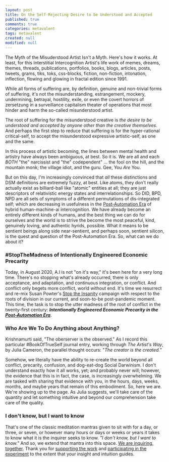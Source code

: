 ```yaml
---
layout: post
title: On the Self-Rejecting Desire to be Understood and Accepted
published: true
comments: true
categories: metavalent
tags: metavalent
created: null
modified: null
---
```


The Myth of the Misuderstood Artist Isn't a Myth. Here's how it works. At least, for this Interstitial Intercognition Artist's life work of memes, dreams, themes, threads, publications, portfolios, books, blogs, articles, posts, tweets, grams, tiks, toks, css-blocks, fiction, non-fiction, intonation, inflection, flowing and glowing in fractal edition since 1991.

While all forms of suffering are, by definition, genuine and non-trivial forms of suffering, it's not the misunderstanding, estrangement, mockery, undermining, betrayal, hostility, exile, or even the covert horrors of zersetzung in a surveillance capitalism theater of operations that most hinder and harm the so-called misunderstood artist.

The root of suffering for the misunderstood creative is *the desire to be understood and accepted by anyone other than the creative themselves*. And perhaps the first step to reduce that suffering is for the hyper-rational critical-self, to accept the misunderstood expressive artistic-self, as one and the same.

In this process of artistic becoming, the lines between mental health and artistry have always been ambiguous, at best. So it is. We are all and each _*BOTH*_ "the" narcissist and "the" codependent" ... the fool on the hill, and the mountain monk; the village idiot, and the guru. Gee, You *Are* You.

But on this day, I'm increasingly convinced that *all* these distinctions and DSM definitions are extremely fuzzy, at best. Like atoms, they don't really actually exist as billiard-ball like "atomic" entities at all; they are just descriptors of relativistic energy states and interrelationships. So DID, BPD, NPD are all sets of symptoms of a different permutations of dis-integrated self; which are decreasing in usefulness in the [Post-Automation Era](https://PostAutomationEra.com/) of hybrid human-machine-ai intercognition. We have already become an entirely different kinds of humans, and the best thing we can do for ourselves and the world is to strive the become the most peaceful, kind, genuinely loving, and authentic hyrids, possible. What it means to be sentient beings along side near-sentient, and perhaps soon, sentient silicon, is the quest and question of the Post-Automation Era. So, what can we do about it?

### \#StopTheMadness of Intentionally Engineered Economic Precarity

Today, in August 2020, A.I is not "on it's way," it's been here for a very long time. There's no stopping what's already occurred, there is only acceptance, and adaptation, and continuous integration, or conflict. And conflict only begets more conflict, world without end. It's time we resurrect and re-mix Susan Powter's [Stop the Insanity](https://en.wikipedia.org/wiki/Susan_Powter) campaign with respect to the roots of division in our current, and soon-to-be post-pandemic moment. This time, the task is to stop the utter madness of the root of conflict in the twenty-first century: ___Intentionally Engineered Economic Precarity in the [Post-Automation Era](https://PostAutomationEra.com/)___.

### Who Are We To Do Anything about Anything?

Krishnamurti said, "The oberserver is the observed." As I record this particular #BookOfTrueSelf journal entry, working through _The Artist's Way_, by Julia Cameron, the parallel thought occurs: "_The creator is the created._" 

Somehow, we literally have the ability to re-create the world beyond all conflict, precarity, confusion, and dog-eat-dog Social Darwinism. I don't understand exactly how it all works, yet; and probably never will; however, the evidence that this is in fact, the case, is increasingly overwhelming. We are tasked with sharing that evidence with you, in the hours, days, weeks, months, and maybe years that remain of this embodiment. So, here we are. We're showing up to the page. As Julia suggests, we'll take care of the quantity and let something intuitive and beyond our comprehension take care of the quality.

### I don't know, but I want to know

That's one of the classic meditation mantras given to sit with for a day, or three, or seven, or however many hours or days or weeks or years it takes to know what it is the inquirer seeks to know. _"I don't know, but I want to know."_ And so, we extend that mantra into this space. [We are inquiring, together](https://metavalent.com/about). Thank you for [supporting the work](https://patreon.com/metavalent) and [participating in the experiment](https://patreon.com/metavalent) to the extent that your insight and intuition guides.
